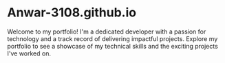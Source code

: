 # Anwar-3108.github.io
Welcome to my portfolio! I'm a dedicated developer with a passion for technology and a track record of delivering impactful projects. Explore my portfolio to see a showcase of my technical skills and the exciting projects I've worked on.

